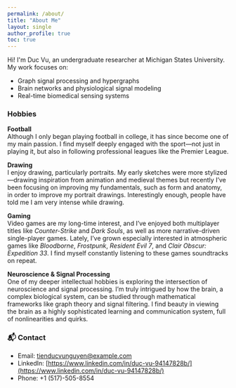 ```yaml
---
permalink: /about/
title: "About Me"
layout: single
author_profile: true
toc: true
---
```


Hi! I'm Duc Vu, an undergraduate researcher at Michigan States University.  
My work focuses on:

- Graph signal processing and hypergraphs
- Brain networks and physiological signal modeling
- Real-time biomedical sensing systems

### Hobbies

**Football**  
Although I only began playing football in college, it has since become one of my main passion. I find myself deeply engaged with the sport—not just in playing it, but also in following professional leagues like the Premier League.

**Drawing**  
I enjoy drawing, particularly portraits. My early sketches were more stylized—drawing inspiration from animation and medieval themes but recently I’ve been focusing on improving my fundamentals, such as form and anatomy, in order to improve my portrait drawings. Interestingly enough, people have told me I am very intense while drawing.

**Gaming**  
Video games are my long-time interest, and I’ve enjoyed both multiplayer titles like *Counter-Strike* and *Dark Souls*, as well as more narrative-driven single-player games. Lately, I’ve grown especially interested in atmospheric games like *Bloodborne*, *Frostpunk*, *Resident Evil 7*, and *Clair Obscur: Expedition 33*. I find myself constantly listening to these games soundtracks on repeat. 

**Neuroscience & Signal Processing**  
One of my deeper intellectual hobbies is exploring the intersection of neuroscience and signal processing. I’m truly intrigued by how the brain, a complex biological system, can be studied through mathematical frameworks like graph theory and signal filtering. I find beauty in viewing the brain as a highly sophisticated learning and communication system, full of nonlinearities and quirks.

### 📬 Contact

- Email: [tienducvunguyen@example.com](mailto:tienducvunguyen@example.com)  
- LinkedIn: [https://www.linkedin.com/in/duc-vu-94147828b/](https://www.linkedin.com/in/duc-vu-94147828b/)  
- Phone: +1 (517)-505-8554